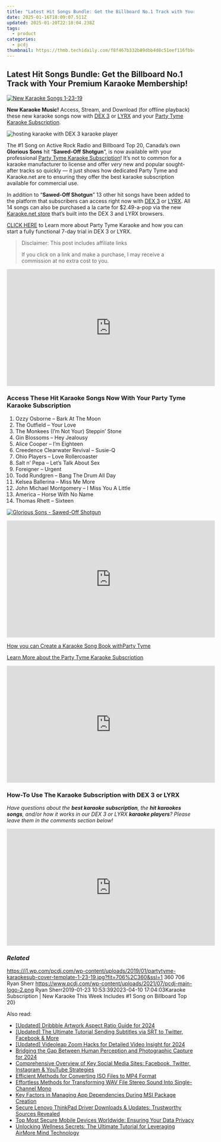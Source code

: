 ```yaml
---
title: "Latest Hit Songs Bundle: Get the Billboard No.1 Track with Your Premium Karaoke Membership!"
date: 2025-01-16T18:09:07.511Z
updated: 2025-01-20T22:18:04.238Z
tags:
  - product
categories:
  - pcdj
thumbnail: https://thmb.techidaily.com/f8f467b332b89dbb4d8c51eef116fbbce4476e735f93f6027b47c78945bb4e75.jpg
---
```


## Latest Hit Songs Bundle: Get the Billboard No.1 Track with Your Premium Karaoke Membership!

[![New Karaoke Songs 1-23-19](https://i1.wp.com/pcdj.com/wp-content/uploads/2019/01/partytyme-karaokesub-cover-template-1-23-19.jpg?resize=706%2C321&ssl=1)](https://i1.wp.com/pcdj.com/wp-content/uploads/2019/01/partytyme-karaokesub-cover-template-1-23-19.jpg?fit=706%2C360&ssl=1 "New Karaoke Songs 1-23-19")

**New Karaoke Music!** Access, Stream, and Download (for offline playback) these new karaoke songs now with [DEX 3](https://tools.techidaily.com/pcdj/products/) or [LYRX](http://www.lyrxkaraoke.com/) and your [Party Tyme Karaoke Subscription](https://tools.techidaily.com/pcdj/products/).

![hosting karaoke with DEX 3 karaoke player](https://i1.wp.com/pcdj.com/wp-content/uploads/2018/09/39468303_10216930645358912_3554899050274750464_o.jpg?fit=300%2C225&ssl=1 "hosting karaoke with DEX 3 karaoke player")

The #1 Song on Active Rock Radio and Billboard Top 20, Canada’s own **Glorious Sons** hit “**Sawed-Off Shotgun**“, is now available with your professional [Party Tyme Karaoke Subscription](https://tools.techidaily.com/pcdj/products/)! It’s not to common for a karaoke manufacturer to license and offer _very_ new and popular sought-after tracks so quickly — it just shows how dedicated Party Tyme and Karaoke.net are to ensuring they offer the best karaoke subscription available for commercial use.

In addition to “**Sawed-Off Shotgun**” 13 other hit songs have been added to the platform that subscribers can access right now with [DEX 3](https://tools.techidaily.com/pcdj/products/) or [LYRX](http://www.lyrxkaraoke.com/). All 14 songs can also be purchased a la carte for $2.49-a-pop via the new [Karaoke.net store](https://tools.techidaily.com/pcdj/products/) that’s built into the DEX 3 and LYRX browsers.

[CLICK HERE](https://tools.techidaily.com/pcdj/products/) to Learn more about Party Tyme Karaoke and how you can start a fully functional 7-day trial in DEX 3 or LYRX.

>  Disclaimer: This post includes affiliate links
>
>  If you click on a link and make a purchase, I may receive a commission at no extra cost to you.
>

<!-- affiliate ads begin -->
<iframe width="560" height="315" src="https://www.youtube.com/embed/ZblaBc-v2vs?si=CKW1gJwXQT2vZJYo" title="YouTube video player" frameborder="0" allow="accelerometer; autoplay; clipboard-write; encrypted-media; gyroscope; picture-in-picture; web-share" referrerpolicy="strict-origin-when-cross-origin" allowfullscreen></iframe>
<!-- affiliate ads end -->

### Access These Hit Karaoke Songs Now With Your Party Tyme Karaoke Subscription

1. Ozzy Osborne – Bark At The Moon
2. The Outfield – Your Love
3. The Monkees (I’m Not Your) Steppin’ Stone
4. Gin Blossoms – Hey Jealousy
5. Alice Cooper – I’m Eighteen
6. Creedence Clearwater Revival – Susie-Q
7. Ohio Players – Love Rollercoaster
8. Salt n’ Pepa – Let’s Talk About Sex
9. Foreigner – Urgent
10. Todd Rundgren – Bang The Drum All Day
11. Kelsea Ballerina – Miss Me More
12. John Michael Montgomery – I Miss You A Little
13. America – Horse With No Name
14. Thomas Rhett – Sixteen

[![Glorious Sons - Sawed-Off Shotgun](https://i0.wp.com/pcdj.com/wp-content/uploads/2019/01/preview-trackl.jpg?fit=1030%2C579&ssl=1 "Glorious Sons - Sawed-Off Shotgun")](https://www.pcdj.com/downloads/videos/Sawed-off-shotgun.mp4)

<!-- affiliate ads begin -->
<iframe width="560" height="315" src="https://www.youtube.com/embed/RAnyQ0uj9Yg?si=Es4_ulcdM_-LuDcq" title="YouTube video player" frameborder="0" allow="accelerometer; autoplay; clipboard-write; encrypted-media; gyroscope; picture-in-picture; web-share" referrerpolicy="strict-origin-when-cross-origin" allowfullscreen></iframe>
<!-- affiliate ads end -->

[How you can Create a Karaoke Song Book with](https://tools.techidaily.com/pcdj/products/)[Party Tyme](https://tools.techidaily.com/pcdj/products/)

[Learn More about the Party Tyme Karaoke Subscription](https://tools.techidaily.com/pcdj/products/)

<!-- affiliate ads begin -->
<iframe width="560" height="315" src="https://www.youtube.com/embed/gMS5pm0SQlQ?si=gasOo6p2agrVlIb7" title="YouTube video player" frameborder="0" allow="accelerometer; autoplay; clipboard-write; encrypted-media; gyroscope; picture-in-picture; web-share" referrerpolicy="strict-origin-when-cross-origin" allowfullscreen></iframe>
<!-- affiliate ads end -->

### How-To Use The Karaoke Subscription with DEX 3 or LYRX

_Have questions about the **best karaoke subscription**, the **hit karaokes songs**, and/or how it works in our DEX 3 or LYRX **karaoke players**?_ 
_Please leave them in the comments section below!_

<!-- affiliate ads begin -->
<iframe width="560" height="315" src="https://www.youtube.com/embed/FLO5dwmJAVs?si=1OYH8rv8aPaMsCiU" title="YouTube video player" frameborder="0" allow="accelerometer; autoplay; clipboard-write; encrypted-media; gyroscope; picture-in-picture; web-share" referrerpolicy="strict-origin-when-cross-origin" allowfullscreen></iframe>
<!-- affiliate ads end -->

### _Related_

https://i1.wp.com/pcdj.com/wp-content/uploads/2019/01/partytyme-karaokesub-cover-template-1-23-19.jpg?fit=706%2C360&ssl=1 360 706 Ryan Sherr https://www.pcdj.com/wp-content/uploads/2021/07/pcdj-main-logo-2.png Ryan Sherr2019-01-23 10:53:392023-04-10 17:04:03Karaoke Subscription | New Karaoke This Week Includes #1 Song on Billboard Top 20}

<ins class="adsbygoogle"
     style="display:block"
     data-ad-format="autorelaxed"
     data-ad-client="ca-pub-7571918770474297"
     data-ad-slot="1223367746"></ins>

<ins class="adsbygoogle"
     style="display:block"
     data-ad-client="ca-pub-7571918770474297"
     data-ad-slot="8358498916"
     data-ad-format="auto"
     data-full-width-responsive="true"></ins>

<span class="atpl-alsoreadstyle">Also read:</span>
<div><ul>
<li><a href="https://facebook-videos.techidaily.com/updated-dribbble-artwork-aspect-ratio-guide-for-2024/"><u>[Updated] Dribbble Artwork Aspect Ratio Guide for 2024</u></a></li>
<li><a href="https://fox-links.techidaily.com/updated-the-ultimate-tutorial-sending-subtitles-via-srt-to-twitter-facebook-and-more/"><u>[Updated] The Ultimate Tutorial Sending Subtitles via SRT to Twitter, Facebook & More</u></a></li>
<li><a href="https://fox-blue.techidaily.com/updated-videoleap-zoom-hacks-for-detailed-video-insight-for-2024/"><u>[Updated] Videoleap Zoom Hacks for Detailed Video Insight for 2024</u></a></li>
<li><a href="https://extra-tips.techidaily.com/bridging-the-gap-between-human-perception-and-photographic-capture-for-2024/"><u>Bridging the Gap Between Human Perception and Photographic Capture for 2024</u></a></li>
<li><a href="https://win-forum.techidaily.com/comprehensive-overview-of-key-social-media-sites-facebook-twitter-instagram-and-youtube-strategies/"><u>Comprehensive Overview of Key Social Media Sites: Facebook, Twitter, Instagram & YouTube Strategies</u></a></li>
<li><a href="https://win-exclusive.techidaily.com/efficient-methods-for-converting-iso-files-to-mp4-format/"><u>Efficient Methods for Converting ISO Files to MP4 Format</u></a></li>
<li><a href="https://some-knowledge.techidaily.com/effortless-methods-for-transforming-wav-file-stereo-sound-into-single-channel-mono/"><u>Effortless Methods for Transforming WAV File Stereo Sound Into Single-Channel Mono</u></a></li>
<li><a href="https://win-exclusive.techidaily.com/key-factors-in-managing-app-dependencies-during-msi-package-creation/"><u>Key Factors in Managing App Dependencies During MSI Package Creation</u></a></li>
<li><a href="https://hardware-help.techidaily.com/secure-lenovo-thinkpad-driver-downloads-and-updates-trustworthy-sources-revealed/"><u>Secure Lenovo ThinkPad Driver Downloads & Updates: Trustworthy Sources Revealed</u></a></li>
<li><a href="https://win-exclusive.techidaily.com/top-most-secure-mobile-devices-worldwide-ensuring-your-data-privacy/"><u>Top Most Secure Mobile Devices Worldwide: Ensuring Your Data Privacy</u></a></li>
<li><a href="https://win-exclusive.techidaily.com/unlocking-wellness-secrets-the-ultimate-tutorial-for-leveraging-airmore-mind-technology/"><u>Unlocking Wellness Secrets: The Ultimate Tutorial for Leveraging AirMore Mind Technology</u></a></li>
</ul></div>

